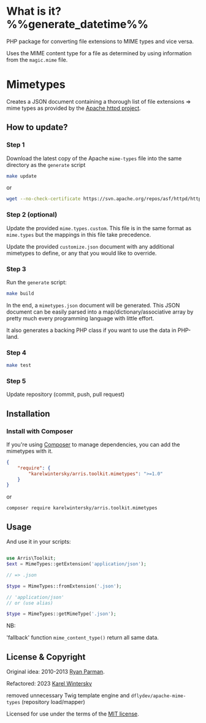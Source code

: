 # What is it?  %%generate_datetime%%

PHP package for converting file extensions to MIME types and vice versa.

Uses the MIME content type for a file as determined by using information from the `magic.mime` file.

# Mimetypes

Creates a JSON document containing a thorough list of file extensions => mime types as provided by the
[Apache httpd project](http://httpd.apache.org).

## How to update?

### Step 1

Download the latest copy of the Apache `mime-types` file into the same directory as the `generate` script

```bash
make update
```

or 
```bash
wget --no-check-certificate https://svn.apache.org/repos/asf/httpd/httpd/branches/2.4.x/docs/conf/mime.types -O ./tools/mime.types
```

### Step 2 (optional)

Update the provided `mime.types.custom`. This file is in the same format as `mime.types` but the mappings in this file take precedence. 

Update the provided `customize.json` document with any additional mimetypes to define, or any that you would like to override. 

### Step 3

Run the `generate` script:

```bash
make build
```

In the end, a `mimetypes.json` document will be generated. This JSON document can be easily parsed into a
map/dictionary/associative array by pretty much every programming language with little effort.

It also generates a backing PHP class if you want to use the data in PHP-land.

### Step 4

```bash
make test
```

### Step 5 

Update repository (commit, push, pull request)

## Installation

### Install with Composer

If you're using [Composer](http://getcomposer.org) to manage dependencies, you can add the mimetypes with it.

```json
{
    "require": {
        "karelwintersky/arris.toolkit.mimetypes": ">=1.0"
    }
}
```
or
```
composer require karelwintersky/arris.toolkit.mimetypes
```

## Usage

And use it in your scripts:

```php

use Arris\Toolkit;
$ext = MimeTypes::getExtension('application/json');

// => .json

$type = MimeTypes::fromExtension('.json');

// 'application/json'
// or (use alias)

$type = MimeTypes::getMimeType('.json');
```

NB:

'fallback' function `mime_content_type()` return all same data. 

## License & Copyright

Original idea: 2010-2013 [Ryan Parman](http://ryanparman.com).

Refactored: 2023 [Karel Wintersky](https://github.com/KarelWintersky)

removed unnecessary Twig template engine and `dflydev/apache-mime-types` (repository load/mapper)

Licensed for use under the terms of the [MIT license](http://www.opensource.org/licenses/mit-license.php).

